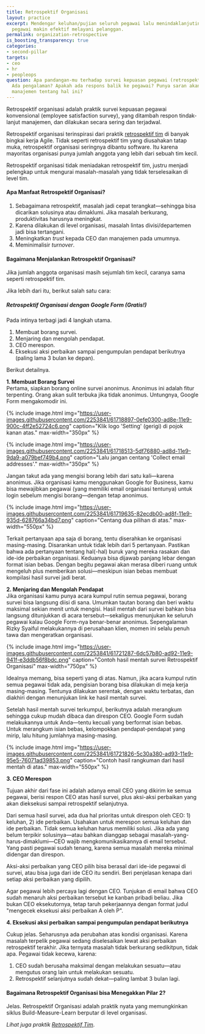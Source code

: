 ```yaml
---
title: Retrospektif Organisasi
layout: practice
excerpt: Mendengar keluhan/pujian seluruh pegawai lalu menindaklanjutinya, sehingga
  pegawai makin efektif melayani pelanggan.
permalink: organization-retrospective
is_boosting_transparency: true
categories:
- second-pillar
targets:
- ceo
- hr
- peopleops
question: Apa pandangan-mu terhadap survei kepuasan pegawai (retrospektif organisasi)?
  Ada pengalaman? Apakah ada respons balik ke pegawai? Punya saran akan cara mengedukasi
  manajemen tentang hal ini?
---
```


Retrospektif organisasi adalah praktik survei kepuasan pegawai konvensional (employee satisfaction survey), yang ditambah respon tindak-lanjut manajemen, dan dilakukan secara sering dan terjadwal. 

Retrospektif organisasi terinspirasi dari praktik [retrospektif tim](/team-retrospective) di banyak bingkai kerja Agile. Tidak seperti retrospektif tim yang diusahakan tatap muka, retrospektif organisasi seringnya dibantu software. Itu karena mayoritas organisasi punya jumlah anggota yang lebih dari sebuah tim kecil. 

Retrospektif organisasi tidak meniadakan retrospektif tim, justru menjadi pelengkap untuk mengurai masalah-masalah yang tidak terselesaikan di level tim.

#### Apa Manfaat Retrospektif Organisasi?

1. Sebagaimana retrospektif, masalah jadi cepat terangkat&mdash;sehingga bisa dicarikan solusinya atau dimaklumi. Jika masalah berkurang, produktivitas harusnya meningkat.
1. Karena dilakukan di level organisasi, masalah lintas divisi/departemen jadi bisa tertangani.
1. Meningkatkan _trust_ kepada CEO dan manajemen pada umumnya.
1. Meminimalisir _turnover_. 

#### Bagaimana Menjalankan Retrospektif Organisasi?

Jika jumlah anggota organisasi masih sejumlah tim kecil, caranya sama seperti retrospektif tim.

Jika lebih dari itu, berikut salah satu cara:

##### Retrospektif Organisasi dengan Google Form (Gratis!)

Pada intinya terbagi jadi 4 langkah utama. 

1. Membuat borang survei. 
1. Menjaring dan mengolah pendapat.
1. CEO merespon.
1. Eksekusi aksi perbaikan sampai pengumpulan pendapat berikutnya (paling lama 3 bulan ke depan).

Berikut detailnya.

**1. Membuat Borang Survei**  
Pertama, siapkan borang online survei anonimus. Anonimus ini adalah fitur terpenting. Orang akan sulit terbuka jika tidak anonimus. Untungnya, Google Form mengakomodir ini.

{% include image.html
    img="https://user-images.githubusercontent.com/2253841/61718897-0efe0300-ad8e-11e9-900c-4ff2e52724c6.png"
    caption="Klik logo 'Setting' (gerigi) di pojok kanan atas."
    max-width="350px"
     %}

{% include image.html
    img="https://user-images.githubusercontent.com/2253841/61718513-5df76880-ad8d-11e9-9da9-a079bef749b4.png"
    caption="Lalu jangan centang 'Collect email addresses'."
    max-width="350px"
     %}

Jangan takut ada yang mengisi borang lebih dari satu kali&mdash;karena anonimus. Jika organisasi kamu menggunakan Google for Business, kamu bisa mewajibkan pegawai (yang memiliki email organisasi tentunya) untuk login sebelum mengisi borang&mdash;dengan tetap anonimus.

{% include image.html
    img="https://user-images.githubusercontent.com/2253841/61719635-82ecdb00-ad8f-11e9-935d-628766a34bd7.png"
    caption="Centang dua pilihan di atas."
    max-width="550px"
    %}
 
Terkait pertanyaan apa saja di borang, tentu diserahkan ke organisasi masing-masing. Disarankan untuk tidak lebih dari 5 pertanyaan. Pastikan bahwa ada pertanyaan tentang hal(-hal) buruk yang mereka rasakan dan ide-ide perbaikan organisasi. Keduanya bisa dijawab panjang lebar dengan format isian bebas. Dengan begitu pegawai akan merasa diberi ruang untuk mengeluh plus memberikan solusi&mdash;meskipun isian bebas membuat kompilasi hasil survei jadi berat.

**2. Menjaring dan Mengolah Pendapat**  
Jika organisasi kamu punya acara kumpul rutin semua pegawai, borang survei bisa langsung diisi di sana. Umumkan tautan borang dan beri waktu maksimal sekian menit untuk mengisi. Hasil mentah dari survei bahkan bisa langsung ditunjukkan di acara tersebut&mdash;sekaligus menunjukan ke seluruh pegawai kalau Google Form-nya benar-benar anonimus. Sepengalaman Rizky Syaiful melakukannya di perusahaan klien, momen ini selalu penuh tawa dan mengeratkan organisasi.

{% include image.html
    img="https://user-images.githubusercontent.com/2253841/61721287-6dc57b80-ad92-11e9-941f-e3ddb56f8bdc.png"
    caption="Contoh hasil mentah survei Retrospektif Organisasi"
    max-width="750px"
    %}

Idealnya memang, bisa seperti yang di atas. Namun, jika acara kumpul rutin semua pegawai tidak ada, pengisian borang bisa dilakukan di meja kerja masing-masing. Tentunya dilakukan serentak, dengan waktu terbatas, dan diakhiri dengan menunjukan link ke hasil mentah survei.

Setelah hasil mentah survei terkumpul, berikutnya adalah merangkum sehingga cukup mudah dibaca dan direspon CEO. Google Form sudah melakukannya untuk Anda&mdash;tentu kecuali yang berformat isian bebas. Untuk merangkum isian bebas, kelompokkan pendapat-pendapat yang mirip, lalu hitung jumlahnya masing-masing.

{% include image.html
    img="https://user-images.githubusercontent.com/2253841/61721826-5c30a380-ad93-11e9-95e5-76071ad39853.png"
    caption="Contoh hasil rangkuman dari hasil mentah di atas."
    max-width="550px"
    %}

**3. CEO Merespon**

Tujuan akhir dari fase ini adalah adanya email CEO yang dikirim ke semua pegawai, berisi respon CEO atas hasil survei, plus aksi-aksi perbaikan yang akan dieksekusi sampai retrospektif selanjutnya.

Dari semua hasil survei, ada dua hal prioritas untuk direspon oleh CEO: 1) keluhan, 2) ide perbaikan. Usahakan untuk merespon semua keluhan dan ide perbaikan. Tidak semua keluhan harus memiliki solusi. Jika ada yang belum terpikir solusinya&mdash;atau bahkan dianggap sebagai masalah-yang-harus-dimaklumi&mdash;CEO wajib mengkomunikasikannya di email tersebut. Yang pasti pegawai sudah tenang, karena semua masalah mereka minimal didengar dan direspon.

Aksi-aksi perbaikan yang CEO pilih bisa berasal dari ide-ide pegawai di survei, atau bisa juga dari ide CEO itu sendiri. Beri penjelasan kenapa dari setiap aksi perbaikan yang dipilih.

Agar pegawai lebih percaya lagi dengan CEO. Tunjukan di email bahwa CEO sudah menaruh aksi perbaikan tersebut ke kanban pribadi beliau. Jika bukan CEO eksekutornya, tetap taruh pekerjaannya dengan format judul "mengecek eksekusi aksi perbaikan A oleh P".

**4. Eksekusi aksi perbaikan sampai pengumpulan pendapat berikutnya**

Cukup jelas. Seharusnya ada perubahan atas kondisi organisasi. Karena masalah terpelik pegawai sedang diselesaikan lewat aksi perbaikan retrospektif terakhir. Jika ternyata masalah tidak berkurang sedikitpun, tidak apa. Pegawai tidak kecewa, karena:

1. CEO sudah berusaha maksimal dengan melakukan sesuatu&mdash;atau mengutus orang lain untuk melakukan sesuatu.
2. Retrospektif selanjutnya sudah dekat&mdash;paling lambat 3 bulan lagi.

#### Bagaimana Retrospektif Organisasi bisa Menegakkan Pilar 2?

Jelas. Retrospektif Organisasi adalah praktik nyata yang memungkinkan siklus Build-Measure-Learn berputar di level organisasi.

_Lihat juga praktik [Retrospektif Tim](/team-retrospective)_.